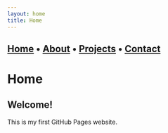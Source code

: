 ```yaml
---
layout: home
title: Home
---
```

[Home](/) • [About](/about/) • [Projects](/projects/) • [Contact](/contact/)
---
# Home

## Welcome!

This is my first GitHub Pages website.
